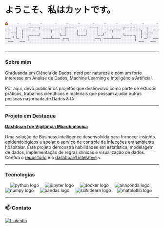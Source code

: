 <h1 align="left">ようこそ、私はカットです。</h1>

### 
<picture>
  <source media="(prefers-color-scheme: dark)" srcset="https://raw.githubusercontent.com/kvpergentino/kvpergentino/output/pacman-contribution-graph-dark.svg">
  <source media="(prefers-color-scheme: light)" srcset="https://raw.githubusercontent.com/kvpergentino/kvpergentino/output/pacman-contribution-graph.svg">
  <img alt="Pac‑Man contribution graph" src="https://raw.githubusercontent.com/kvpergentino/kvpergentino/output/pacman-contribution-graph.svg">
</picture>

---
<h3 align="left">Sobre mim</h3>

<p align="left">Graduanda em Ciência de Dados, nerd por natureza e com um forte interesse em Análise de Dados, Machine Learning e Inteligência Artificial.<br><br>Por aqui, devo publicar os projetos que desenvolvo como parte de estudos práticos, trabalhos científicos e materiais que possam ajudar outras pessoas na jornada de Dados & IA.</p>

---

<h3 align="left">Projeto em Destaque</h3>
<p align="left">
  <strong><a href="https://github.com/kvpergentino/microbiological-surveillance-dashboard">Dashboard de Vigilância Microbiológica</a></strong>
  <br><br>
  Uma solução de Business Intelligence desenvolvida para fornecer insights epidemiológicos e apoiar o serviço de controle de infecções em ambiente hospitalar. Este projeto demonstra habilidades em estatística, modelagem de dados, implementação de regras clínicas e visualização de dados.
  <br>
  Confira o <a href="https://github.com/kvpergentino/microbiological-surveillance-dashboard">repositório</a> e o <a href="https://lookerstudio.google.com/reporting/ba5fd882-81a3-44ae-8493-b08685aeadb0">dashboard interativo</a>.<
</p>

---
<h3 align="left">Tecnologias</h3>

<div align="left">
  <img width="12" />
  <img src="https://cdn.jsdelivr.net/gh/devicons/devicon/icons/python/python-original.svg" height="40" alt="python logo"  />
  <img width="12" />
  <img src="https://cdn.jsdelivr.net/gh/devicons/devicon/icons/jupyter/jupyter-original.svg" height="40" alt="jupyter logo"  />
  <img width="12" />
  <img src="https://cdn.jsdelivr.net/gh/devicons/devicon/icons/docker/docker-original.svg" height="40" alt="docker logo"  />
  <img width="12" />
  <img src="https://cdn.jsdelivr.net/gh/devicons/devicon/icons/anaconda/anaconda-original.svg" height="40" alt="anaconda logo"  />
  <img src="https://cdn.jsdelivr.net/gh/devicons/devicon/icons/numpy/numpy-original.svg" height="40" alt="numpy logo"  />
  <img width="12" />
  <img src="https://cdn.jsdelivr.net/gh/devicons/devicon/icons/pandas/pandas-original.svg" height="40" alt="pandas logo"  />
  <img width="12" />
  <img src="https://cdn.jsdelivr.net/gh/devicons/devicon/icons/scikitlearn/scikitlearn-original.svg" height="40" alt="scikitlearn logo"  />
  <img width="12" />
  <img src="https://cdn.jsdelivr.net/gh/devicons/devicon/icons/matplotlib/matplotlib-original.svg" height="40" alt="matplotlib logo"  />
</div>

---

<h3 align="left">📫 Contato</h3>

<p align="left">
  <a href="https://www.linkedin.com/in/kvpergentino/" target="_blank">
    <img src="https://img.shields.io/badge/LinkedIn-0077B5?style=for-the-badge&logo=linkedin&logoColor=white" alt="LinkedIn"/>
  </a>
</p>
